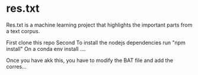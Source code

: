 # res.txt
Res.txt is a machine learning project that highlights the important parts from a text corpus.

First clone this repo
Second To install the nodejs dependencies run "npm install"
On a conda env install ....

Once you have akk this, you have to modify the BAT file and add the corres...